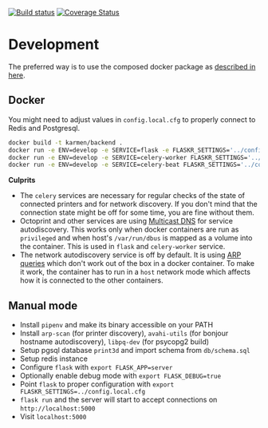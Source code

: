 [![Build status](https://api.travis-ci.com/fragaria/karmen.svg?branch=master)](https://travis-ci.com/fragaria/karmen)
[![Coverage Status](https://coveralls.io/repos/github/fragaria/karmen/badge.svg?branch=master)](https://coveralls.io/github/fragaria/karmen?branch=master)

# Development

The preferred way is to use the composed docker package as [described in here](https://github.com/fragaria/karmen/blob/master/README.md).

## Docker

You might need to adjust values in `config.local.cfg` to properly connect to Redis and Postgresql.

```sh
docker build -t karmen/backend .
docker run -e ENV=develop -e SERVICE=flask -e FLASKR_SETTINGS='../config.local.cfg' -p5000:8080 karmen/backend
docker run -e ENV=develop -e SERVICE=celery-worker FLASKR_SETTINGS='../config.local.cfg' karmen/backend
docker run -e ENV=develop -e SERVICE=celery-beat FLASKR_SETTINGS='../config.local.cfg' karmen/backend
```

**Culprits**

- The `celery` services are necessary for regular checks of the state of connected printers and for network discovery.
If you don't mind that the connection state might be off for some time, you are fine without them.
- Octoprint and other services are using [Multicast DNS](https://en.wikipedia.org/wiki/Multicast_DNS) for
service autodiscovery. This works only when docker containers are run as `privileged` and when host's `/var/run/dbus`
is mapped as a volume into the container. This is used in `flask` and `celery-worker` service.
- The network autodiscovery service is off by default. It is using [ARP queries](https://en.wikipedia.org/wiki/Address_Resolution_Protocol)
which don't work out of the box in a docker container. To make it work, the container has to run in a `host` network mode
which affects how it is connected to the other containers.

## Manual mode

- Install `pipenv` and make its binary accessible on your PATH
- Install `arp-scan` (for printer discovery), `avahi-utils` (for bonjour hostname autodiscovery), `libpq-dev` (for psycopg2 build)
- Setup pgsql database `print3d` and import schema from `db/schema.sql`
- Setup redis instance
- Configure `flask` with `export FLASK_APP=server`
- Optionally enable debug mode with `export FLASK_DEBUG=true`
- Point `flask` to proper configuration with `export FLASKR_SETTINGS=../config.local.cfg`
- `flask run` and the server will start to accept connections on `http://localhost:5000`
- Visit `localhost:5000`
